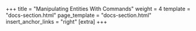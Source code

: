 +++
title = "Manipulating Entities With Commands"
weight = 4
template = "docs-section.html"
page_template = "docs-section.html"
insert_anchor_links = "right"
[extra]
+++
